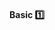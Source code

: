 <link rel="stylesheet" href="{{baseUrl}}/css/textbook.css">

<div class="website-content">

<div id="title">

#### Basic :one:

</div>

<div id="body">

<panel header="**Do Not Repeat the Obvious**"
    type="seamless" alt="indentation">
  <include src="../../practices/dontRepeatObvious/index.md#main" />
</panel>

<panel header="**Write to the Reader**"
    type="seamless" alt="indentation">
  <include src="../../practices/writeToReader/index.md#main" />
</panel>

</div>

<div id="extras">
</div>

</div>
